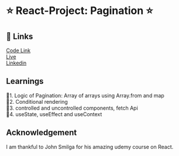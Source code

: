 # ⭐ React-Project: Pagination ⭐

## 🔗 Links

[Code Link](https://codesandbox.io/s/react-project-17-pagination-gbw6mt) <br>
[Live](https://reactprojectpagination.netlify.app/) <br>
[Linkedin](https://www.linkedin.com/in/pratyush-kesarwani-%F0%9F%87%AE%F0%9F%87%B3-2b6601171/)



## Learnings

📌1. Logic of Pagination: Array of arrays using Array.from and map <br>
📌2. Conditional rendering <br>
📌3. controlled and uncontrolled components, fetch Api <br>
📌4. useState, useEffect and useContext<br>

## Acknowledgement

I am thankful to John Smilga for his amazing udemy course on React.
